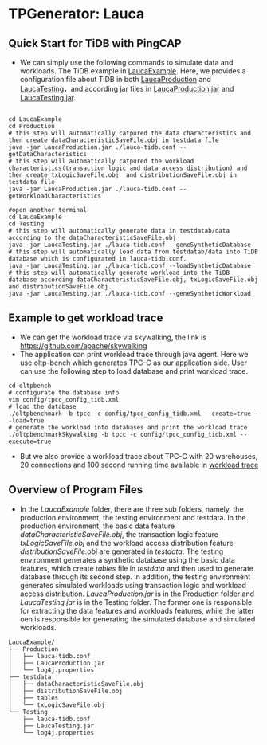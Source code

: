 # TPGenerator: Lauca

## Quick Start for TiDB with PingCAP

- We can simply use the following commands to simulate data and workloads.  The TiDB example in [LaucaExample](LaucaExample). Here, we provides a configuration file about TiDB in both [LaucaProduction](./LaucaExample/Production/lauca-tidb.config) and [LaucaTesting](./LaucaExample/Testing/lauca-tidb.conf)，and according jar files in [LaucaProduction.jar](./LaucaExample/Prodution/LaucaProduction.jar)  and [LaucaTesting.jar](./LaucaExample/Testing/LaucaTesting.jar).

```shell

cd LaucaExample
cd Production
# this step will automatically catpured the data characteristics and then create dataCharacteristicSaveFile.obj in testdata file
java -jar LaucaProduction.jar ./lauca-tidb.conf --getDataCharacteristics
# this step will automatically catpured the workload characteristics(transaction logic and data access distribution) and then create txLogicSaveFile.obj  and distributionSaveFile.obj in testdata file
java -jar LaucaProduction.jar ./lauca-tidb.conf --getWorkloadCharacteristics

#open anothor terminal
cd LaucaExample
cd Testing
# this step will automatically generate data in testdatab/data according to the dataCharacteristicSaveFile.obj
java -jar LaucaTesting.jar ./lauca-tidb.conf --geneSyntheticDatabase
# this step will automatically load data from testdatab/data into TiDB database which is configurated in lauca-tidb.conf.
java -jar LaucaTesting.jar ./lauca-tidb.conf --loadSyntheticDatabase
# this step will automatically generate workload into the TiDB database according dataCharacteristicSaveFile.obj, txLogicSaveFile.obj  and distributionSaveFile.obj.
java -jar LaucaTesting.jar ./lauca-tidb.conf --geneSyntheticWorkload
```



## Example to get workload trace

- We can get the workload trace via skywalking, the link is https://github.com/apache/skywalking
- The application can print workload trace through java agent. Here we use oltp-bench which generates TPC-C as our application side. User can use the following step to load database and print workload trace.

```
cd oltpbench
# configurate the database info
vim config/tpcc_config_tidb.xml
# load the database
./oltpbenchmark -b tpcc -c config/tpcc_config_tidb.xml --create=true --load=true
# generate the workload into databases and print the workload trace
./oltpbenchmarkSkywalking -b tpcc -c config/tpcc_config_tidb.xml --execute=true
```

- But we also provide a workload trace about TPC-C with 20 warehouses, 20 connections and 100 second running time available in [workload trace](./lauca-log)



## Overview of Program Files

- In the *LaucaExample* folder, there are three sub folders, namely, the production environment, the testing environment and testdata. In the production environment, the basic data feature *dataCharacteristicSaveFile.obj*, the transaction logic feature *txLogicSaveFile.obj* and the workload access distribution feature *distributionSaveFile.obj* are generated in *testdata*. The testing environment generates a synthetic database using the basic data features,  which create *tables* file  in *testdata* and then used to generate database through its second step. In addition, the testing environment generates simulated workloads using transaction logic and workload access distribution.  *LaucaProduction.jar*  is in the Production folder and *LaucaTesting.jar* is in the Testing  folder. The former one is responsible for extracting the data features and workloads features, while the latter oen is responsible for generating the simulated database and simulated workloads.

```tree
LaucaExample/
├── Production
│   ├── lauca-tidb.conf
│   ├── LaucaProduction.jar
│   └── log4j.properties
├── testdata
│   ├── dataCharacteristicSaveFile.obj
│   ├── distributionSaveFile.obj
│   ├── tables
│   └── txLogicSaveFile.obj
└── Testing
    ├── lauca-tidb.conf
    ├── LaucaTesting.jar
    └── log4j.properties

```
